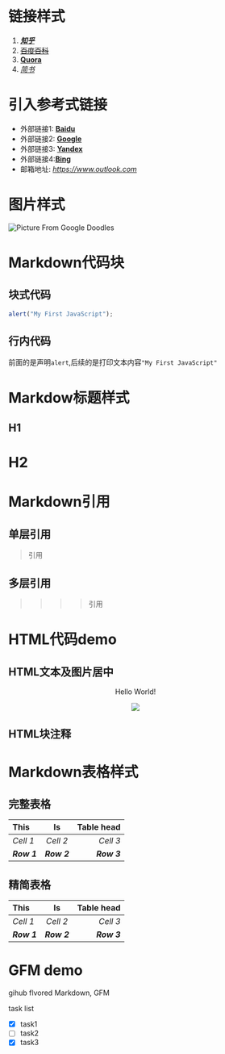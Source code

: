 # 链接样式
1. [***知乎***](https://www.zhihu.com) <!-- 粗体加斜体 -->
2. [~~百度百科~~](https://www.baidu.com) <!-- 删除线 -->
3. [**Quora**](https://www.quora.com) <!-- 粗体 -->
4. [*简书*](https://www.jianshu.com)<!-- 斜体 -->

# 引入参考式链接
- 外部链接1: [**Baidu**]   
- 外部链接2: [**Google**]   
- 外部链接3: [**Yandex**]   
- 外部链接4:[**Bing**]   
- 邮箱地址: *https://www.outlook.com*

<!--- 下面是本文档用到的链接(参考式) -->
[**Google**]: https://www.google.com
[**Baidu**]: https://www.baidu.com
[**Yandex**]: https://www.yandex.com
[**Bing**]: https://www.bing.com

# 图片样式
<!--以下是Markdown的图片样式 -->
![Picture From Google Doodles](https://www.google.com/logos/doodles/2019/spring-equinox-2019-northern-hemisphere-5139135894388736.3-l.png)

# Markdown代码块

## 块式代码
```JavaScript 
alert("My First JavaScript");
```

## 行内代码   
前面的是声明`alert`,后续的是打印文本内容`"My First JavaScript"`
# Markdow标题样式

H1
------
H2
======

# Markdown引用
## 单层引用
>引用
## 多层引用
>>>>引用

# HTML代码demo
## HTML文本及图片居中
<p align='center'>Hello World! </p> <!-- HTML文本居中样式 -->

<p align='center'>
<img src='https://sites.google.com/a/thawara.ac.th/s26510/_/rsrc/1536632792961/home/google-new-logo-2015-640x344.png'> <!-- 图片样式 -->
</p> <!-- HTML图片居中样式 -->

## HTML块注释
<!-- 块注释样式 -->

# Markdown表格样式
## 完整表格

<!-- 引号在左边就是居左,右边居右,两边都有就是居中. -->

| **This** | **Is** | **Table head** |
|:---|:---:|---:|
| *Cell 1* | *Cell 2* | *Cell 3* |
| ***Row 1*** | ***Row 2*** | ***Row 3*** |

## 精简表格
<!-- 把表格的左右边框去掉达成的精简效果,但是为了Markdown本身的工整和可读性,一般不去掉. -->
 **This** | **Is** | **Table head** 
:---|:---:|---:
 *Cell 1* | *Cell 2* | *Cell 3* 
 ***Row 1*** | ***Row 2*** | ***Row 3*** 

# GFM demo

gihub flvored Markdown, GFM

task list

- [x] task1
- [ ] task2
- [x] task3